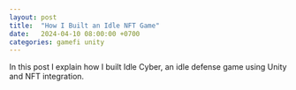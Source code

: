 ```yaml
---
layout: post
title:  "How I Built an Idle NFT Game"
date:   2024-04-10 08:00:00 +0700
categories: gamefi unity
---
```


In this post I explain how I built Idle Cyber, an idle defense game using Unity and NFT integration.
